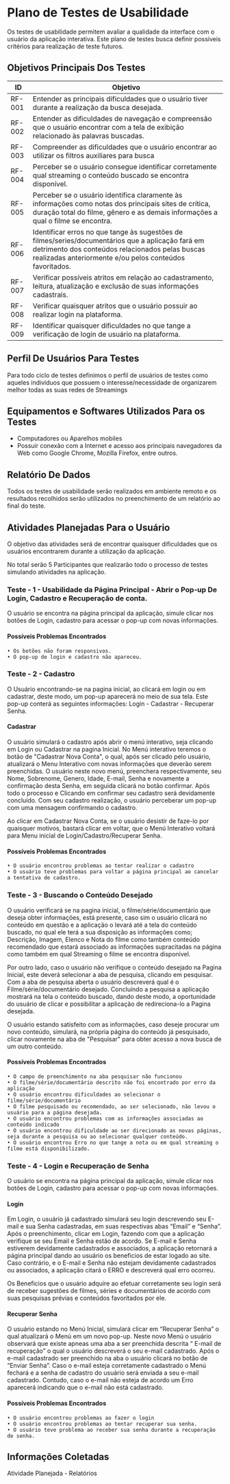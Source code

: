 # Plano de Testes de Usabilidade


Os testes de usabilidade permitem avaliar a qualidade da interface com o usuário da aplicação interativa. Este plano de testes busca definir possíveis critérios para realização de teste futuros.


## Objetivos Principais Dos Testes


|ID    | Objetivo | 
|------|-----------------------------------------|
|RF-001| Entender as principais dificuldades que o usuário tiver durante a realização da busca desejada. |
|RF-002| Entender as dificuldades de navegação e compreensão que o usuário encontrar com a tela de exibição relacionado às palavras buscadas. |
|RF-003| Compreender as dificuldades que o usuário encontrar ao utilizar os filtros auxiliares para busca |
|RF-004| Perceber se o usuário consegue identificar corretamente qual streaming o conteúdo buscado se encontra disponível. |
|RF-005| Perceber se o usuário identifica claramente às informações como notas dos principais sites de crítica, duração total do filme, gênero e as demais informações a qual o filme se encontra. |
|RF-006| Identificar erros no que tange às sugestões de filmes/series/documentários que a aplicação fará em detrimento dos conteúdos relacionados pelas buscas realizadas anteriormente e/ou pelos conteúdos favoritados.  |
|RF-007| Verificar possíveis atritos em relação ao cadastramento, leitura, atualização e exclusão de suas informações cadastrais.  |
|RF-008| Verificar quaisquer atritos que o usuário possuir ao realizar login na plataforma.  |
|RF-009| Identificar quaisquer dificuldades no que tange a verificação de login de usuário na plataforma.  |


## Perfil De Usuários Para Testes


Para todo ciclo de testes definimos o perfil de usuários de testes como aqueles indivíduos que possuem o interesse/necessidade de organizarem melhor todas as suas redes de Streamings


## Equipamentos e Softwares Utilizados Para os Testes


* Computadores ou Aparelhos mobiles
* Possuir conexão com a Internet e acesso aos principais navegadores da Web como Google Chrome, Mozilla Firefox, entre outros.


## Relatório De Dados


Todos os testes de usabilidade serão realizados em ambiente remoto e os resultados recolhidos serão utilizados no preenchimento de um relatório ao final do teste.


## Atividades Planejadas Para o Usuário


O objetivo das atividades será de encontrar quaisquer dificuldades que os usuários encontrarem durante a utilização da aplicação.

No total serão 5 Participantes que realizarão todo o processo de testes simulando atividades na aplicação.


### Teste - 1 - Usabilidade da Página Principal - Abrir o Pop-up De Login, Cadastro e Recuperação de conta.


O usuário se encontra na página principal da aplicação, simule clicar nos botões de Login, cadastro para acessar o pop-up com novas informações.


#### Possíveis Problemas Encontrados

    • Os botões não foram responsivos.
    • O pop-up de login e cadastro não apareceu.

### Teste - 2 - Cadastro

O Usuário encontrando-se na pagina inicial, ao clicará em login ou em cadastrar, deste modo, um pop-up aparecerá no meio de sua tela. Este pop-up conterá as seguintes informações: Login - Cadastrar - Recuperar Senha.

#### Cadastrar

O usuário simulará o cadastro após abrir o menú interativo, seja clicando em Login ou Cadastrar na pagina Inicial. No Menú interativo teremos o botão de "Cadastrar Nova Conta", o qual, após ser clicado pelo usuário, atualizará o Menu Interativo com novas informações que deverão serem preenchidas. O usuário neste novo menú, preenchera respectivamente, seu Nome, Sobrenome, Genero, Idade, E-mail, Senha e novamente a confirmação desta Senha, em seguida clicará no botão confirmar. Após todo o processo e Clicando em confirmar seu cadastro será devidamente concluído. Com seu cadastro realização, o usuário perceberar um pop-up com uma mensagem confirmando o cadastro.

Ao clicar em Cadastrar Nova Conta, se o usuário desistir de faze-lo por quaisquer motivos, bastará clicar em voltar, que o Menú Interativo voltará para Menu inicial de Login/Cadastro/Recuperar Senha.

#### Possíveis Problemas Encontrados

    • O usuário encontrou problemas ao tentar realizar o cadastro
    • O usuário teve problemas para voltar a página principal ao cancelar a tentativa de cadastro.
    
### Teste - 3 - Buscando o Conteúdo Desejado

O usuário verificará se na pagina inicial, o filme/série/documentário que deseja obter informações, está presente, caso sim o usuário clicará no conteúdo em questão e a aplicação o levará até a tela do conteúdo buscado, no qual ele terá a sua disposição as informações como; Descrição, Imagem, Elenco e Nota do filme como também conteúdo recomendado que estará associado as informações supracitadas na página como também em qual Streaming o filme se encontra disponível.

Por outro lado, caso o usuário não verifique o conteúdo desejado na Pagina Inicial, este deverá selecionar a aba de pesquisa, clicando em pesquisar. Com a aba de pesquisa aberta o usuário descreverá qual é o Filme/série/documentário desejado. Concluindo a pesquisa a aplicação mostrará na tela o conteúdo buscado, dando deste modo, a oportunidade do usuário de clicar e possibilitar a aplicação de redireciona-lo a Pagina desejada.

O usuário estando satisfeito com as informações, caso deseje procurar um novo conteúdo, simulará, na própria página do conteúdo já pesquisado, clicar novamente na aba de "Pesquisar" para obter acesso a nova busca de um outro conteúdo.

#### Possíveis Problemas Encontrados

    • O campo de preenchimento na aba pesquisar não funcionou
    • O filme/série/documentário descrito não foi encontrado por erro da aplicação
    • O usuário encontrou dificuldades ao selecionar o filme/série/documentário
    • O filme pesquisado ou recomendado, ao ser selecionado, não levou o usuário para a página desejada.
    • O usuário encontrou problemas com as informações associadas ao conteúdo indicado
    • O usuário encontrou dificuldade ao ser direcionado as novas páginas, seja durante a pesquisa ou ao selecionar qualquer conteúdo.
    • O usuário encontrou Erro no que tange a nota ou em qual streaming o filme está disponibilizado.
    
    
### Teste - 4 - Login e Recuperação de Senha

O usuário se encontra na página principal da aplicação, simule clicar nos botões de Login, cadastro para acessar o pop-up com novas informações.

#### Login 

Em Login, o usuário já cadastrado simulará seu login descrevendo seu E-mail e sua Senha cadastradas, em suas respectivas abas “Email” e “Senha”.  Após o preenchimento, clicar em Login, fazendo com que a aplicação verifique se seu Email e Senha estão de acordo. Se E-mail e Senha estiverem devidamente cadastrados e associados, a aplicação retornará a página principal dando ao usuário os beneficios de estar logado ao site. Caso contrário, e o E-mail e Senha não estejam devidamente cadastrados ou associados, a aplicação citará o ERRO e descreverá qual erro ocorreu.

Os Beneficios que o usuário adquire ao efetuar corretamente seu login será de receber sugestões de filmes, séries e documentários de acordo com suas pesquisas prévias e conteúdos favoritados por ele.

#### Recuperar Senha

O usuário estando no Menú Inicial, simulará clicar em “Recuperar Senha” o qual atualizará o Menú em um novo pop-up. Neste novo Menú o usuário observará que existe apneas uma aba a ser preenchida descrita “ E-mail de recuperação” 
o qual o usuário descreverá o seu e-mail cadastrado. Após o e-mail cadastrado ser preenchido na aba o usuário clicará no botão de “Enviar Senha”. 
Caso o e-mail esteja corretamente cadastrado o Menú fechará e a senha de cadastro do usuário será enviada a seu e-mail cadastrado. Contudo, caso o e-mail não esteja de acordo um Erro aparecerá indicando que o e-mail não está cadastrado.

#### Possíveis Problemas Encontrados

    • O usuário encontrou problemas ao fazer o login
    • O usuário encontrou problemas ao tentar recuperar sua senha.
    • O usuário teve problema ao receber sua senha durante a recuperação de senha.

## Informações Coletadas

Atividade Planejada - Relatórios

